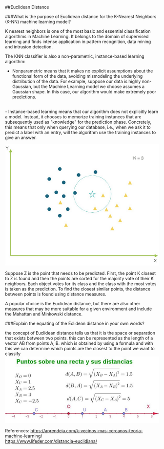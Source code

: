 ##Euclidean Distance

###What is the purpose of Euclidean distance for the K-Nearest Neighbors (K-NN) machine learning model? 

K nearest neighbors is one of the most basic and essential classification algorithms in Machine Learning. It belongs to the domain of supervised learning and finds intense application in pattern recognition, data mining and intrusion detection.

The KNN classifier is also a non-parametric, instance-based learning algorithm:

- Nonparametric means that it makes no explicit assumptions about the functional form of the data, avoiding mismodeling the underlying distribution of the data. For example, suppose our data is highly non-Gaussian, but the Machine Learning model we choose assumes a Gaussian shape. In this case, our algorithm would make extremely poor predictions.
<br>
- Instance-based learning means that our algorithm does not explicitly learn a model. Instead, it chooses to memorize training instances that are subsequently used as "knowledge" for the prediction phase. Concretely, this means that only when querying our database, i.e., when we ask it to predict a label with an entry, will the algorithm use the training instances to give an answer.

![Knn Picture](Knn.png "KNN Image")

Suppose Z is the point that needs to be predicted. First, the point K closest to Z is found and then the points are sorted for the majority vote of their K neighbors. Each object votes for its class and the class with the most votes is taken as the prediction. To find the closest similar points, the distance between points is found using distance measures.

A popular choice is the Euclidean distance, but there are also other measures that may be more suitable for a given environment and include the Mahattan and Minkowski distance.


###Explain the equating of the Eclidean distance in your own words?

the concept of Euclidean distance tells us that it is the space or separation that exists between two points.
this can be represented as the length of a vector AB from points A, B.
which is obtained by using a formula and with this we can determine which points are the closest to the point we want to classify
![DistanciaE](DistanciaE.jpg "Distance Image")



References:
https://aprendeia.com/k-vecinos-mas-cercanos-teoria-machine-learning/ 
<br>
https://www.lifeder.com/distancia-euclidiana/
